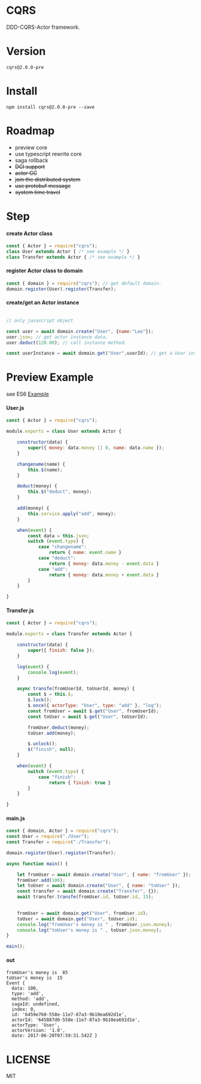 CQRS
====
DDD-CQRS-Actor framework.

Version
=======
    cqrs@2.0.0-pre

Install
=======

    npm install cqrs@2.0.0-pre --save

Roadmap
=======
+ preview core
+ use typescript rewrite core
+ saga rollback
+ ~~DCI support~~
+ ~~actor GC~~
+ ~~join the distributed system~~
+ ~~use protobuf message~~
+ ~~system time travel~~

Step
====

#### create Actor class

```js
const { Actor } = require("cqrs");
class User extends Actor { /* see example */ }
class Transfer extends Actor { /* see example */ }
```
#### register Actor class to domain

```js
const { domain } = require("cqrs"); // get default domain.
domain.register(User).register(Transfer);
```
#### create/get an Actor instance
```js

// only javascript object

const user = await domain.create("User", {name:"Leo"});
user.json; // get actor instance data.
user.deduct(120.00); // call instance method.

const userInstance = await domain.get("User",userId); // get a User instance.
```

Preview Example 
===============

see ES6 [Example](https://github.com/liangzeng/cqrs/tree/master/example)

#### User.js
```js
const { Actor } = require("cqrs");

module.exports = class User extends Actor {

    constructor(data) {
        super({ money: data.money || 0, name: data.name });
    }

    changename(name) {
        this.$(name);
    }

    deduct(money) {
        this.$("deduct", money);
    }

    add(money) {
        this.service.apply("add", money);
    }

    when(event) {
        const data = this.json;
        switch (event.type) {
            case "changename":
                return { name: event.name }
            case "deduct":
                return { money: data.money - event.data }
            case "add":
                return { money: data.money + event.data }
        }
    }

}

```

#### Transfer.js
```js
const { Actor } = require("cqrs");

module.exports = class Transfer extends Actor {

    constructor(data) {
        super({ finish: false });
    }

    log(event) {
        console.log(event);
    }

    async transfe(fromUserId, toUserId, money) {
        const $ = this.$;
        $.lock();
        $.once({ actorType: "User", type: "add" }, "log");
        const fromUser = await $.get("User", fromUserId);
        const toUser = await $.get("User", toUserId);

        fromUser.deduct(money);
        toUser.add(money);

        $.unlock();
        $("finish", null);
    }

    when(event) {
        switch (event.type) {
            case "finish":
                return { finish: true }
        }
    }

}
```

#### main.js
```js
const { domain, Actor } = require("cqrs");
const User = require("./User");
const Transfer = require("./Transfer");

domain.register(User).register(Transfer);

async function main() {

    let fromUser = await domain.create("User", { name: "fromUser" });
    fromUser.add(100);
    let toUser = await domain.create("User", { name: "toUser" });
    const transfer = await domain.create("Transfer", {});
    await transfer.transfe(fromUser.id, toUser.id, 15);

    
    fromUser = await domain.get("User", fromUser.id);
    toUser = await domain.get("User", toUser.id);
    console.log("fromUser's money is " , fromUser.json.money);
    console.log("toUser's money is " , toUser.json.money);
}

main();
```
#### out
```
fromUser's money is  85
toUser's money is  15
Event {
  data: 100,
  type: 'add',
  method: 'add',
  sagaId: undefined,
  index: 0,
  id: '6459e760-558e-11e7-87a3-9b10ea692d1e',
  actorId: '645887d0-558e-11e7-87a3-9b10ea692d1e',
  actorType: 'User',
  actorVersion: '1.0',
  date: 2017-06-20T07:59:31.542Z }
```

LICENSE
=======
MIT

